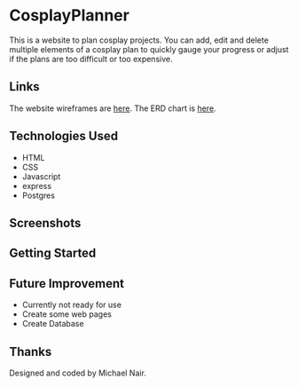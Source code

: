 # CosplayPlanner

This is a website to plan cosplay projects. You can add, edit and delete multiple elements of a cosplay plan to quickly gauge your progress or adjust if the plans are too difficult or too expensive.

## Links

The website wireframes are [here](https://github.com/MichaelPNair/cosplayplanner/tree/main/wireframes).
The ERD chart is [here](https://github.com/MichaelPNair/cosplayplanner/tree/main/ERD).

## Technologies Used
- HTML
- CSS
- Javascript
- express
- Postgres

## Screenshots

## Getting Started

## Future Improvement
- Currently not ready for use
- Create some web pages
- Create Database

## Thanks
Designed and coded by Michael Nair.